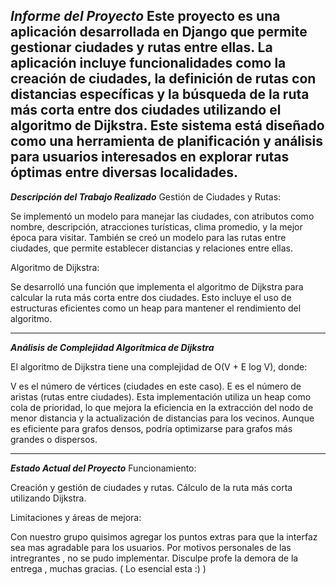 ***Informe del Proyecto***
Este proyecto es una aplicación desarrollada en Django que permite gestionar ciudades y rutas entre ellas. La aplicación incluye funcionalidades como la creación de ciudades, la definición de rutas con distancias específicas y la búsqueda de la ruta más corta entre dos ciudades utilizando el algoritmo de Dijkstra. Este sistema está diseñado como una herramienta de planificación y análisis para usuarios interesados en explorar rutas óptimas entre diversas localidades.
-------------------------------------------------------------------------------------------------------------------------------------------------------------------------------------------
***Descripción del Trabajo Realizado***
Gestión de Ciudades y Rutas:

Se implementó un modelo para manejar las ciudades, con atributos como nombre, descripción, atracciones turísticas, clima promedio, y la mejor época para visitar.
También se creó un modelo para las rutas entre ciudades, que permite establecer distancias y relaciones entre ellas.

Algoritmo de Dijkstra:

Se desarrolló una función que implementa el algoritmo de Dijkstra para calcular la ruta más corta entre dos ciudades. Esto incluye el uso de estructuras eficientes como un heap para mantener el rendimiento del algoritmo.

-------------------------------------------------------------------------------------------------------------------------------------------------------------------------------------------
***Análisis de Complejidad Algorítmica de Dijkstra***

El algoritmo de Dijkstra tiene una complejidad de O(V + E log V), donde:

V es el número de vértices (ciudades en este caso).
E es el número de aristas (rutas entre ciudades).
Esta implementación utiliza un heap como cola de prioridad, lo que mejora la eficiencia en la extracción del nodo de menor distancia y la actualización de distancias para los vecinos. Aunque es eficiente para grafos densos, podría optimizarse para grafos más grandes o dispersos.

-------------------------------------------------------------------------------------------------------------------------------------------------------------------------------------------

***Estado Actual del Proyecto***
Funcionamiento:

Creación y gestión de ciudades y rutas.
Cálculo de la ruta más corta utilizando Dijkstra.

Limitaciones y áreas de mejora:

Con nuestro grupo quisimos agregar los puntos extras para que la interfaz sea mas agradable para los usuarios.
Por motivos personales de las intregrantes , no se pudo implementar. Disculpe profe la demora de la entrega , muchas gracias.
( Lo esencial esta :) )



